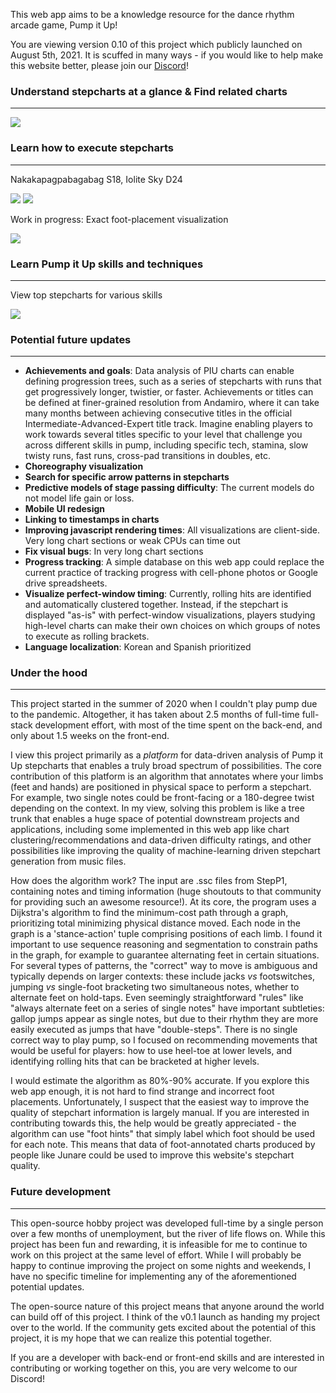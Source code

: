 This web app aims to be a knowledge resource for the dance rhythm arcade game, Pump it Up!

You are viewing version 0.10 of this project which publicly launched on August 5th, 2021. It is scuffed in many ways - if you would like to help make this website better, please join our [Discord](https://discord.gg/aHbZsk7j2U)!

### Understand stepcharts at a glance & Find related charts
---
[![](/static/example-chart-card.PNG)](/chart/Super+Fantasy+-+SHK+S16+arcade)

### Learn how to execute stepcharts
---
Nakakapagpabagabag S18, Iolite Sky D24

[![](/static/example-chart-detail.PNG)](/chart/Nakakapagpabagabag+-+Dasu+feat.+Kagamine+Len+S18+arcade) [![](/static/example-chart-detail-double-cropped.PNG)](/chart/Iolite+Sky+-+Doin+D24+arcade)

Work in progress: Exact foot-placement visualization

![](/static/example-choreo-superfantasy.png)

### Learn Pump it Up skills and techniques
---
View top stepcharts for various skills

[![](/static/example-skill.PNG)](/skill/Run)



### Potential future updates
---
- **Achievements and goals**: Data analysis of PIU charts can enable defining progression trees, such as a series of stepcharts with runs that get progressively longer, twistier, or faster. Achievements or titles can be defined at finer-grained resolution from Andamiro, where it can take many months between achieving consecutive titles in the official Intermediate-Advanced-Expert title track. Imagine enabling players to work towards several titles specific to your level that challenge you across different skills in pump, including specific tech, stamina, slow twisty runs, fast runs, cross-pad transitions in doubles, etc.
- **Choreography visualization**
- **Search for specific arrow patterns in stepcharts**
- **Predictive models of stage passing difficulty**: The current models do not model life gain or loss.
- **Mobile UI redesign**
- **Linking to timestamps in charts**
- **Improving javascript rendering times**: All visualizations are client-side. Very long chart sections or weak CPUs can time out
- **Fix visual bugs**: In very long chart sections
- **Progress tracking**: A simple database on this web app could replace the current practice of tracking progress with cell-phone photos or Google drive spreadsheets.
- **Visualize perfect-window timing**: Currently, rolling hits are identified and automatically clustered together. Instead, if the stepchart is displayed "as-is" with perfect-window visualizations, players studying high-level charts can make their own choices on which groups of notes to execute as rolling brackets.
- **Language localization**: Korean and Spanish prioritized


### Under the hood
---
This project started in the summer of 2020 when I couldn't play pump due to the pandemic. Altogether, it has taken about 2.5 months of full-time full-stack development effort, with most of the time spent on the back-end, and only about 1.5 weeks on the front-end.

I view this project primarily as a *platform* for data-driven analysis of Pump it Up stepcharts that enables a truly broad spectrum of possibilities. The core contribution of this platform is an algorithm that annotates where your limbs (feet and hands) are positioned in physical space to perform a stepchart. For example, two single notes could be front-facing or a 180-degree twist depending on the context. In my view, solving this problem is like a tree trunk that enables a huge space of potential downstream projects and applications, including some implemented in this web app like chart clustering/recommendations and data-driven difficulty ratings, and other possibilities like improving the quality of machine-learning driven stepchart generation from music files.

How does the algorithm work? The input are .ssc files from StepP1, containing notes and timing information (huge shoutouts to that community for providing such an awesome resource!). At its core, the program uses a Dijkstra's algorithm to find the minimum-cost path through a graph, prioritizing total minimizing physical distance moved. Each node in the graph is a 'stance-action' tuple comprising positions of each limb. I found it important to use sequence reasoning and segmentation to constrain paths in the graph, for example to guarantee alternating feet in certain situations. For several types of patterns, the "correct" way to move is ambiguous and typically depends on larger contexts: these include jacks *vs* footswitches, jumping *vs* single-foot bracketing two simultaneous notes, whether to alternate feet on hold-taps. Even seemingly straightforward "rules" like "always alternate feet on a series of single notes" have important subtleties: gallop jumps appear as single notes, but due to their rhythm they are more easily executed as jumps that have "double-steps". There is no single correct way to play pump, so I focused on recommending movements that would be useful for players: how to use heel-toe at lower levels, and identifying rolling hits that can be bracketed at higher levels. 

I would estimate the algorithm as 80%-90% accurate. If you explore this web app enough, it is not hard to find strange and incorrect foot placements. Unfortunately, I suspect that the easiest way to improve the quality of stepchart information is largely manual. If you are interested in contributing towards this, the help would be greatly appreciated - the algorithm can use "foot hints" that simply label which foot should be used for each note. This means that data of foot-annotated charts produced by people like Junare could be used to improve this website's stepchart quality.

### Future development
---
This open-source hobby project was developed full-time by a single person over a few months of unemployment, but the river of life flows on. While this project has been fun and rewarding, it is infeasible for me to continue to work on this project at the same level of effort. While I will probably be happy to continue improving the project on some nights and weekends, I have no specific timeline for implementing any of the aforementioned potential updates.

The open-source nature of this project means that anyone around the world can build off of this project. I think of the v0.1 launch as handing my project over to the world. If the community gets excited about the potential of this project, it is my hope that we can realize this potential together.

If you are a developer with back-end or front-end skills and are interested in contributing or working together on this, you are very welcome to our Discord!
